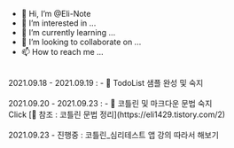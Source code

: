 - 👋 Hi, I’m @Eli-Note
- 👀 I’m interested in ...
- 🌱 I’m currently learning ...
- 💞️ I’m looking to collaborate on ...
- 📫 How to reach me ...
<br>
2021.09.18 - 2021.09.19 :
- 📝 TodoList 샘플 완성 및 숙지
<br>
<br>
2021.09.20 - 2021.09.23 :
- 📝 코틀린 및 마크다운 문법 숙지 <br>
Click [📎 참조 : 코틀린 문법 정리](https://eli1429.tistory.com/2) 
<br>
<br>
2021.09.23 - 진행중 : 코틀린_심리테스트 앱 강의 따라서 해보기
